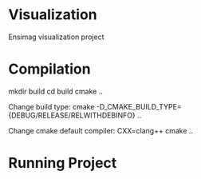 Visualization
=============

Ensimag visualization project

Compilation
===========
mkdir build
cd build
cmake ..

Change build type:
    cmake -D_CMAKE_BUILD_TYPE={DEBUG/RELEASE/RELWITHDEBINFO} ..

Change cmake default compiler:
    CXX=clang++ cmake ..

Running Project
===============

